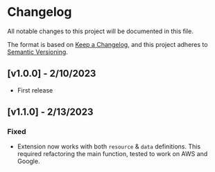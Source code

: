 # Changelog

All notable changes to this project will be documented in this file.

The format is based on [Keep a Changelog](https://keepachangelog.com/en/1.0.0/),
and this project adheres to [Semantic Versioning](https://semver.org/spec/v2.0.0.html).

## [v1.0.0] - 2/10/2023
- First release

## [v1.1.0] - 2/13/2023
### Fixed
- Extension now works with both `resource` & `data` definitions.
This required refactoring the main function, tested to work on AWS and Google.